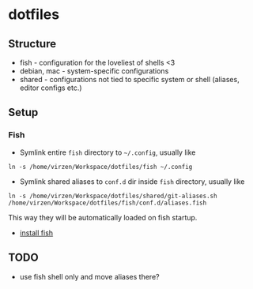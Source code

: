 # dotfiles

## Structure
- fish - configuration for the loveliest of shells <3
- debian, mac - system-specific configurations
- shared - configurations not tied to specific system or shell (aliases, editor configs etc.)

## Setup

### Fish

- Symlink entire `fish` directory to `~/.config`, usually like
```
ln -s /home/virzen/Workspace/dotfiles/fish ~/.config
```

- Symlink shared aliases to `conf.d` dir inside `fish` directory, usually like
```
ln -s /home/virzen/Workspace/dotfiles/shared/git-aliases.sh /home/virzen/Workspace/dotfiles/fish/conf.d/aliases.fish
```
This way they will be automatically loaded on fish startup.

- [install fish](https://software.opensuse.org/download.html?project=shells%3Afish%3Arelease%3A2&package=fish)

## TODO
- use fish shell only and move aliases there?

